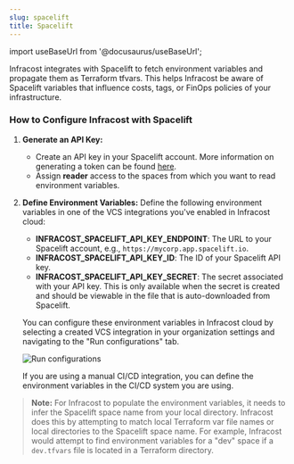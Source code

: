 ```yaml
---
slug: spacelift
title: Spacelift
---
```


import useBaseUrl from '@docusaurus/useBaseUrl';

Infracost integrates with Spacelift to fetch environment variables and propagate them as Terraform tfvars. This helps Infracost be aware of Spacelift variables that influence costs, tags, or FinOps policies of your infrastructure.

### How to Configure Infracost with Spacelift

1. **Generate an API Key:**

   - Create an API key in your Spacelift account. More information on generating a token can be found [here](https://docs.spacelift.io/integrations/api#spacelift-api-key-token).
   - Assign **reader** access to the spaces from which you want to read environment variables.

2. **Define Environment Variables:**
   Define the following environment variables in one of the VCS integrations you've enabled in Infracost cloud:

   - **INFRACOST_SPACELIFT_API_KEY_ENDPOINT**: The URL to your Spacelift account, e.g., `https://mycorp.app.spacelift.io`.
   - **INFRACOST_SPACELIFT_API_KEY_ID**: The ID of your Spacelift API key.
   - **INFRACOST_SPACELIFT_API_KEY_SECRET**: The secret associated with your API key. This is only available when the secret is created and should be viewable in the file that is auto-downloaded from Spacelift.

   You can configure these environment variables in Infracost cloud by selecting a created VCS integration in your organization settings and navigating to the "Run configurations" tab.

   ![Run configurations](/img/infracost-cloud/spacelift/github_run_configurations.png)

   If you are using a manual CI/CD integration, you can define the environment variables in the CI/CD system you are using.

> **Note:** For Infracost to populate the environment variables, it needs to infer the Spacelift space name from your local directory. Infracost does this by attempting to match local Terraform var file names or local directories to the Spacelift space name. For example, Infracost would attempt to find environment variables for a "dev" space if a `dev.tfvars` file is located in a Terraform directory.
